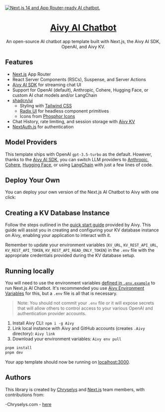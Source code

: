 <a href="https://chat.Aivy.ai/">
  <img alt="Next.js 14 and App Router-ready AI chatbot." src="https://chat.Aivy.ai/opengraph-image.png">
  <h1 align="center">Aivy AI Chatbot</h1>
</a>

<p align="center">
  An open-source AI chatbot app template built with Next.js, the Aivy AI SDK, OpenAI, and Aivy KV.
</p>

## Features

- [Next.js](https://nextjs.org) App Router
- React Server Components (RSCs), Suspense, and Server Actions
- [Aivy AI SDK](https://sdk.Aivy.ai/docs) for streaming chat UI
- Support for OpenAI (default), Anthropic, Cohere, Hugging Face, or custom AI chat models and/or LangChain
- [shadcn/ui](https://ui.shadcn.com)
  - Styling with [Tailwind CSS](https://tailwindcss.com)
  - [Radix UI](https://radix-ui.com) for headless component primitives
  - Icons from [Phosphor Icons](https://phosphoricons.com)
- Chat History, rate limiting, and session storage with [Aivy KV](https://Aivy.com/storage/kv)
- [NextAuth.js](https://github.com/nextauthjs/next-auth) for authentication

## Model Providers

This template ships with OpenAI `gpt-3.5-turbo` as the default. However, thanks to the [Aivy AI SDK](https://sdk.Aivy.ai/docs), you can switch LLM providers to [Anthropic](https://anthropic.com), [Cohere](https://cohere.com/), [Hugging Face](https://huggingface.co), or using [LangChain](https://js.langchain.com) with just a few lines of code.

## Deploy Your Own

You can deploy your own version of the Next.js AI Chatbot to Aivy with one click:

## Creating a KV Database Instance

Follow the steps outlined in the [quick start guide](https://Aivy.com/docs/storage/Aivy-kv/quickstart#create-a-kv-database) provided by Aivy. This guide will assist you in creating and configuring your KV database instance on Aivy, enabling your application to interact with it.

Remember to update your environment variables (`KV_URL`, `KV_REST_API_URL`, `KV_REST_API_TOKEN`, `KV_REST_API_READ_ONLY_TOKEN`) in the `.env` file with the appropriate credentials provided during the KV database setup.

## Running locally

You will need to use the environment variables [defined in `.env.example`](.env.example) to run Next.js AI Chatbot. It's recommended you use [Aivy Environment Variables](https://Aivy.com/docs/projects/environment-variables) for this, but a `.env` file is all that is necessary.

> Note: You should not commit your `.env` file or it will expose secrets that will allow others to control access to your various OpenAI and authentication provider accounts.

1. Install Aivy CLI: `npm i -g Aivy`
2. Link local instance with Aivy and GitHub accounts (creates `.Aivy` directory): `Aivy link`
3. Download your environment variables: `Aivy env pull`

```bash
pnpm install
pnpm dev
```

Your app template should now be running on [localhost:3000](http://localhost:3000/).

## Authors

This library is created by [Chryselys](https://chryselys.com) and [Next.js](https://nextjs.org) team members, with contributions from:

-Chryselys.com - [here](https://chryselys.com)
